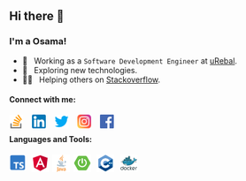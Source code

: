 ## Hi there 👋
### I'm a Osama!

- 💼 &nbsp; Working as a `Software Development Engineer` at [uRebal](https://urebal.com).
- 📖 &nbsp; Exploring new technologies.
- 💁🏻 &nbsp; Helping others on [Stackoverflow](https://stackoverflow.com/users/12099409/osama-abdul-rehman).

#### Connect with me:
[<img align="left" alt="osama-a-rehman | Stack-overflow" width="25px" src="https://raw.githubusercontent.com/osama-a-rehman/osama-a-rehman/main/icons/connect-with-me/stack-overflow.png" />][stackoverflow]
[<img align="left" alt="osama-a-rehman | LinkedIn" width="25px" src="https://raw.githubusercontent.com/osama-a-rehman/osama-a-rehman/main/icons/connect-with-me/linkedin.png" style="margin-left: 16px" />][linkedin]
[<img align="left" alt="osama-a-rehman | Twitter" width="25px" src="https://raw.githubusercontent.com/osama-a-rehman/osama-a-rehman/main/icons/connect-with-me/twitter.png" style="margin-left: 16px" />][twitter]
[<img align="left" alt="osama-a-rehman | Instagram" width="25px" src="https://raw.githubusercontent.com/osama-a-rehman/osama-a-rehman/main/icons/connect-with-me/instagram.png" style="margin-left: 16px" />][instagram]
[<img align="left" alt="osama-a-rehman | Facebook" width="25px" src="https://raw.githubusercontent.com/osama-a-rehman/osama-a-rehman/main/icons/connect-with-me/facebook.png" style="margin-left: 16px" />][facebook]

<br />

#### Languages and Tools:

<img align="left" alt="Typescript" width="30px" height="30px" src="https://raw.githubusercontent.com/osama-a-rehman/osama-a-rehman/main/icons/languages-and-tools/typescript.png" />
<img align="left" alt="Angular" width="32px" height="32px" src="https://raw.githubusercontent.com/osama-a-rehman/osama-a-rehman/main/icons/languages-and-tools/angular.png" style="margin-left: 10px" />
<img align="left" alt="Java" width="32px" height="32px" src="https://raw.githubusercontent.com/osama-a-rehman/osama-a-rehman/main/icons/languages-and-tools/java.png" style="margin-left: 6px" /><img align="left" alt="Spring Boot" width="32px" height="32px" src="https://raw.githubusercontent.com/osama-a-rehman/osama-a-rehman/main/icons/languages-and-tools/spring-boot.png" style="margin-left: 6px" />
<img align="left" alt="C++" width="32px" height="32px" src="https://raw.githubusercontent.com/osama-a-rehman/osama-a-rehman/main/icons/languages-and-tools/c++.png" style="margin-left: 10px" />
<img align="left" alt="Docker" width="32px" height="32px" src="https://raw.githubusercontent.com/osama-a-rehman/osama-a-rehman/main/icons/languages-and-tools/docker.png" style="margin-left: 10px" />

[stackoverflow]: https://stackoverflow.com/users/12099409/osama-abdul-rehman
[linkedin]: https://www.linkedin.com/in/osama-a-rehman
[twitter]: https://twitter.com/osama_a_rehman
[instagram]: https://www.instagram.com/usama_022
[facebook]: https://www.facebook.com/OsamaARehman97
